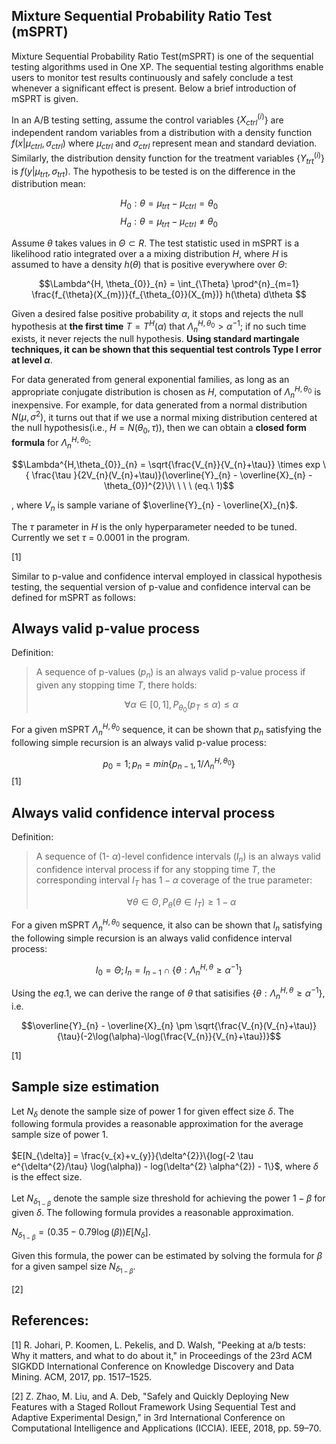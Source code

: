 
## Mixture Sequential Probability Ratio Test (mSPRT)

Mixture Sequential Probability Ratio Test(mSPRT) is one of the sequential testing algorithms used in One XP. The sequential testing algorithms enable users to monitor test results continuously and safely conclude a test whenever a significant effect is present. Below a brief introduction of mSPRT is given.

In an A/B testing setting, assume the control variables {$X^{(i)}_{ctrl}$} are independent random variables from a distribution with a density function $f(x|\mu_{ctrl},\sigma_{ctrl})$ where $\mu_{ctrl}$ and $\sigma_{ctrl}$ represent mean and standard deviation. Similarly, the distribution density function for the treatment variables {$Y^{(i)}_{trt}$} is $f(y|\mu_{trt},\sigma_{trt})$. The hypothesis to be tested is on the difference in the distribution mean:

$$H_{0}: \theta = \mu_{trt} - \mu_{ctrl} = \theta_{0}$$
$$H_{a}: \theta = \mu_{trt} - \mu_{ctrl} \neq \theta_{0}$$


Assume $\theta$ takes values in $\Theta \subset R$. The test statistic used in mSPRT is a likelihood ratio integrated over a a mixing distribution $H$, where $H$ is assumed to have a density $h(\theta)$ that is positive everywhere  over $\Theta$:

$$\Lambda^{H, \theta_{0}}_{n} = \int_{\Theta} \prod^{n}_{m=1} \frac{f_{\theta}(X_{m})}{f_{\theta_{0}}(X_{m})} h(\theta) d\theta $$

Given a desired false positive probability $\alpha$, it stops and rejects the null hypothesis at **the first time** $T = T^{H}(\alpha)$ that $\Lambda^{H, \theta_{0}}_{n} > \alpha^{-1}$; if no such time exists, it never rejects the null hypothesis. **Using standard martingale techniques, it can be shown that this sequential test controls Type I error at level $\alpha$**.

For data generated from general exponential families, as long as an appropriate conjugate distribution is chosen as $H$, computation of $\Lambda^{H, \theta_{0}}_{n}$ is inexpensive. For example, for data generated from a normal distribution $N(\mu, \sigma^{2})$, it turns out that if we use a normal mixing distribution centered at the null hypothesis(i.e., $H = N(\theta_{0}, \tau)$), then we can obtain a **closed form formula** for $\Lambda^{H,\theta_{0}}_{n}$:

$$\Lambda^{H,\theta_{0}}_{n} = \sqrt{\frac{V_{n}}{V_{n}+\tau}} \times exp \{ \frac{\tau }{2V_{n}(V_{n}+\tau)}(\overline{Y}_{n} - \overline{X}_{n} - \theta_{0})^{2}\}\ \ \ \ (eq.\ 1)$$ 

, where $V_{n}$ is sample variane of $\overline{Y}_{n} - \overline{X}_{n}$.
    
      
The $\tau$ parameter in $H$ is the only hyperparameter needed to be tuned. Currently we set $\tau$ = 0.0001 in the program.

[1]  
     
     
Similar to p-value and confidence interval employed in classical hypothesis testing, the sequential version of p-value and confidence interval can be defined for mSPRT as follows:

## Always valid p-value process

Definition:
>A sequence of p-values ($p_{n}$) is an always valid p-value process if given any stopping time $T$, there holds:  
>  
>$$\forall \alpha \in [0, 1], P_{\theta_{0}}(p_{T} \le \alpha) \le \alpha $$


For a given mSPRT $\Lambda^{H, \theta_{0}}_{n}$ sequence, it can be shown that $p_{n}$ satisfying the following simple recursion is an always valid p-value process:  
  
$$p_{0} = 1; p_{n} = min \{ p_{n-1}, 1/{\Lambda^{H, \theta_{0}}_{n}}\}$$ [1]

## Always valid confidence interval process

Definition:

>A sequence of (1- $\alpha$)-level confidence intervals ($I_{n}$) is an always valid confidence interval process if for any stopping time $T$, the corresponding interval $I_{T}$ has $1 - \alpha$ coverage of the true parameter: 
>  
>$$\forall \theta \in \Theta, P_{\theta}(\theta \in I_{T}) \ge 1- \alpha $$


For a given mSPRT $\Lambda^{H, \theta_{0}}_{n}$ sequence, it also can be shown that $I_{n}$ satisfying the following simple recursion is an always valid confidence interval process:  

$$I_{0} = \Theta; I_{n} = I_{n-1} \cap \{\theta: \Lambda^{H, \theta}_{n} \ge \alpha^{-1}\}$$ 


Using the $eq. 1$, we can derive the range of $\theta$ that satisifies $\{\theta: \Lambda^{H, \theta}_{n} \ge \alpha^{-1}\}$, i.e.


$$\overline{Y}_{n} - \overline{X}_{n} \pm \sqrt{\frac{V_{n}(V_{n}+\tau)}{\tau}(-2\log(\alpha)-\log(\frac{V_{n}}{V_{n}+\tau})}$$

[1]

## Sample size estimation

Let $N_{\delta}$ denote the sample size of power 1 for given effect size $\delta$. The following formula provides a reasonable approximation for the average sample size of power 1.  
<br>
$E[N_{\delta}] = \frac{v_{x}+v_{y}}{\delta^{2}}\{log(-2 \tau e^{\delta^{2}/\tau} \log(\alpha)) - log(\delta^{2} \alpha^{2}) - 1\}$, where $\delta$ is the effect size.
<br>
<br>
Let $N_{\delta_{1-\beta}}$ denote the sample size threshold for achieving the power $1 - \beta$ for given $\delta$. The following formula provides a reasonable approximation.
  
$N_{\delta_{1-\beta}} = (0.35 - 0.79\log(\beta)) E[N_{\delta}]$.

Given this formula, the power can be estimated by solving the formula for $\beta$ for a given sampel size $N_{\delta_{1-\beta}}$.

[2]

## References:
    
[1] R. Johari, P. Koomen, L. Pekelis, and D. Walsh, "Peeking at a/b tests: Why it matters, and what to do about it," in Proceedings of the 23rd ACM SIGKDD International Conference
on Knowledge Discovery and Data Mining. ACM, 2017, pp. 1517–1525.

[2] Z. Zhao, M. Liu, and A. Deb, "Safely and Quickly Deploying New Features with a Staged Rollout Framework Using Sequential Test and Adaptive Experimental Design," in 3rd International Conference on Computational Intelligence and Applications (ICCIA). IEEE, 2018, pp. 59–70.
